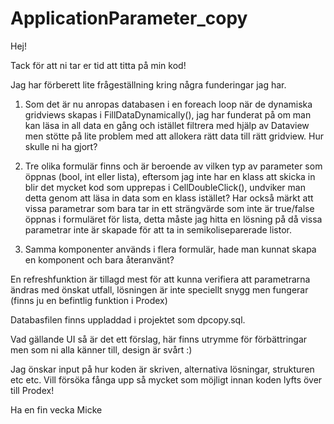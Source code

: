 # ApplicationParameter_copy

Hej!

Tack för att ni tar er tid att titta på min kod!

Jag har förberett lite frågeställning kring några funderingar jag har.

1. Som det är nu anropas databasen i en foreach loop när de dynamiska gridviews skapas i FillDataDynamically(), jag har funderat på om man kan läsa in all data en gång och 
   istället filtrera med hjälp av Dataview men stötte på lite problem med att allokera rätt data till rätt gridview. Hur skulle ni ha gjort?

2. Tre olika formulär finns och är beroende av vilken typ av parameter som öppnas (bool, int eller lista), eftersom jag inte har en klass att skicka in blir det mycket kod 
   som upprepas i CellDoubleClick(),  undviker man detta genom att läsa in data som en klass istället? Har också märkt att vissa parametrar som bara tar in ett strängvärde som
   inte är true/false öppnas i formuläret för lista, detta måste jag hitta en lösning på då vissa parametrar inte är skapade för att ta in semikoliseparerade listor.
   
3. Samma komponenter används i flera formulär, hade man kunnat skapa en komponent och bara återanvänt?


En refreshfunktion är tillagd mest för att kunna verifiera att parametrarna ändras med önskat utfall, lösningen är inte speciellt snygg men fungerar (finns ju en befintlig funktion i Prodex)

Databasfilen finns uppladdad i projektet som dpcopy.sql.

Vad gällande UI så är det ett förslag, här finns utrymme för förbättringar men som ni alla känner till, design är svårt :)

Jag önskar input på hur koden är skriven, alternativa lösningar, strukturen etc etc. Vill försöka fånga upp så mycket som möjligt innan koden lyfts över till Prodex!

Ha en fin vecka
Micke 





   
